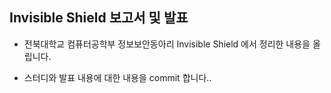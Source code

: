 ## Invisible Shield 보고서 및 발표

- 전북대학교 컴퓨터공학부 정보보안동아리 Invisible Shield 에서 정리한 내용을 올립니다.

- 스터디와 발표 내용에 대한 내용을 commit 합니다..
